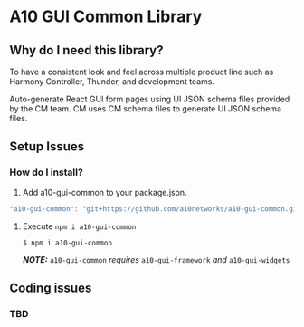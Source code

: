 # A10 GUI Common Library

## Why do I need this library?

To have a consistent look and feel across multiple product line such as Harmony Controller, Thunder, and development teams.

Auto-generate React GUI form pages using UI JSON schema files provided by the CM team. CM uses CM schema files to generate UI JSON schema files.

## Setup Issues

### How do I install?

1. Add a10-gui-common to your package.json. 

```jsx
"a10-gui-common": "git+https://github.com/a10networks/a10-gui-common.git"
```

1. Execute `npm i a10-gui-common`

   `$ npm i a10-gui-common`

   _**NOTE:**_ `a10-gui-common` _requires_ `a10-gui-framework` _and_ `a10-gui-widgets`

## Coding issues

### TBD

